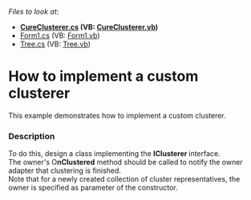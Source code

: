 <!-- default file list -->
*Files to look at*:

* **[CureClusterer.cs](./CS/CustomClustererSample/CureClusterer.cs) (VB: [CureClusterer.vb](./VB/CustomClustererSample/CureClusterer.vb))**
* [Form1.cs](./CS/CustomClustererSample/Form1.cs) (VB: [Form1.vb](./VB/CustomClustererSample/Form1.vb))
* [Tree.cs](./CS/CustomClustererSample/Tree.cs) (VB: [Tree.vb](./VB/CustomClustererSample/Tree.vb))
<!-- default file list end -->
# How to implement a custom clusterer


This example demonstrates how to implement a custom clusterer.


<h3>Description</h3>

To do this, design a class implementing&nbsp;the&nbsp;<strong>IClusterer&nbsp;</strong>interface.&nbsp;<br />The&nbsp;owner's O<strong>nClustered</strong>&nbsp;method should be called to notify the owner adapter that clustering is finished.<br />Note that for a newly created collection of cluster representatives, the owner is specified as parameter of the constructor.

<br/>


